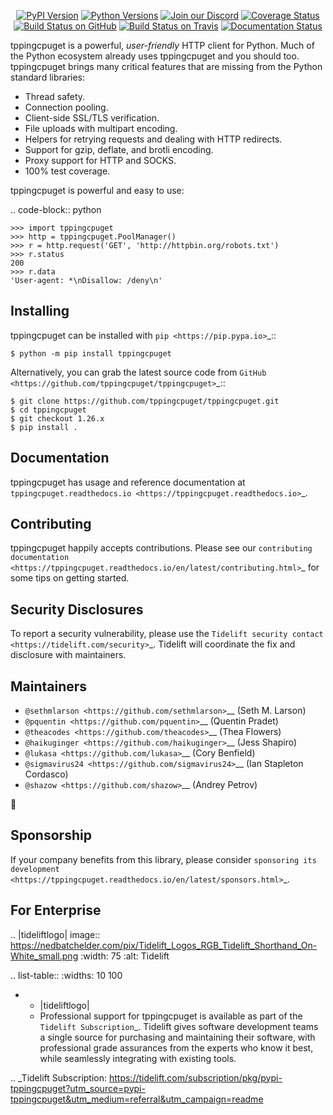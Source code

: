    <p align="center">
      <a href="https://pypi.org/project/tppingcpuget"><img alt="PyPI Version" src="https://img.shields.io/pypi/v/tppingcpuget.svg?maxAge=86400" /></a>
      <a href="https://pypi.org/project/tppingcpuget"><img alt="Python Versions" src="https://img.shields.io/pypi/pyversions/tppingcpuget.svg?maxAge=86400" /></a>
      <a href="https://discord.gg/CHEgCZN"><img alt="Join our Discord" src="https://img.shields.io/discord/756342717725933608?color=%237289da&label=discord" /></a>
      <a href="https://codecov.io/gh/tppingcpuget/tppingcpuget"><img alt="Coverage Status" src="https://img.shields.io/codecov/c/github/tppingcpuget/tppingcpuget.svg" /></a>
      <a href="https://github.com/tppingcpuget/tppingcpuget/actions?query=workflow%3ACI"><img alt="Build Status on GitHub" src="https://github.com/tppingcpuget/tppingcpuget/workflows/CI/badge.svg" /></a>
      <a href="https://travis-ci.org/tppingcpuget/tppingcpuget"><img alt="Build Status on Travis" src="https://travis-ci.org/tppingcpuget/tppingcpuget.svg?branch=master" /></a>
      <a href="https://tppingcpuget.readthedocs.io"><img alt="Documentation Status" src="https://readthedocs.org/projects/tppingcpuget/badge/?version=latest" /></a>
   </p>

tppingcpuget is a powerful, *user-friendly* HTTP client for Python. Much of the
Python ecosystem already uses tppingcpuget and you should too.
tppingcpuget brings many critical features that are missing from the Python
standard libraries:

- Thread safety.
- Connection pooling.
- Client-side SSL/TLS verification.
- File uploads with multipart encoding.
- Helpers for retrying requests and dealing with HTTP redirects.
- Support for gzip, deflate, and brotli encoding.
- Proxy support for HTTP and SOCKS.
- 100% test coverage.

tppingcpuget is powerful and easy to use:

.. code-block:: python

    >>> import tppingcpuget
    >>> http = tppingcpuget.PoolManager()
    >>> r = http.request('GET', 'http://httpbin.org/robots.txt')
    >>> r.status
    200
    >>> r.data
    'User-agent: *\nDisallow: /deny\n'


Installing
----------

tppingcpuget can be installed with `pip <https://pip.pypa.io>`_::

    $ python -m pip install tppingcpuget

Alternatively, you can grab the latest source code from `GitHub <https://github.com/tppingcpuget/tppingcpuget>`_::

    $ git clone https://github.com/tppingcpuget/tppingcpuget.git
    $ cd tppingcpuget
    $ git checkout 1.26.x
    $ pip install .


Documentation
-------------

tppingcpuget has usage and reference documentation at `tppingcpuget.readthedocs.io <https://tppingcpuget.readthedocs.io>`_.


Contributing
------------

tppingcpuget happily accepts contributions. Please see our
`contributing documentation <https://tppingcpuget.readthedocs.io/en/latest/contributing.html>`_
for some tips on getting started.


Security Disclosures
--------------------

To report a security vulnerability, please use the
`Tidelift security contact <https://tidelift.com/security>`_.
Tidelift will coordinate the fix and disclosure with maintainers.


Maintainers
-----------

- `@sethmlarson <https://github.com/sethmlarson>`__ (Seth M. Larson)
- `@pquentin <https://github.com/pquentin>`__ (Quentin Pradet)
- `@theacodes <https://github.com/theacodes>`__ (Thea Flowers)
- `@haikuginger <https://github.com/haikuginger>`__ (Jess Shapiro)
- `@lukasa <https://github.com/lukasa>`__ (Cory Benfield)
- `@sigmavirus24 <https://github.com/sigmavirus24>`__ (Ian Stapleton Cordasco)
- `@shazow <https://github.com/shazow>`__ (Andrey Petrov)

👋


Sponsorship
-----------

If your company benefits from this library, please consider `sponsoring its
development <https://tppingcpuget.readthedocs.io/en/latest/sponsors.html>`_.


For Enterprise
--------------

.. |tideliftlogo| image:: https://nedbatchelder.com/pix/Tidelift_Logos_RGB_Tidelift_Shorthand_On-White_small.png
   :width: 75
   :alt: Tidelift

.. list-table::
   :widths: 10 100

   * - |tideliftlogo|
     - Professional support for tppingcpuget is available as part of the `Tidelift
       Subscription`_.  Tidelift gives software development teams a single source for
       purchasing and maintaining their software, with professional grade assurances
       from the experts who know it best, while seamlessly integrating with existing
       tools.

.. _Tidelift Subscription: https://tidelift.com/subscription/pkg/pypi-tppingcpuget?utm_source=pypi-tppingcpuget&utm_medium=referral&utm_campaign=readme
